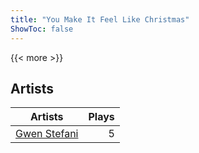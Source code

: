 ```yaml
---
title: "You Make It Feel Like Christmas"
ShowToc: false
---
```


{{< more >}}

## Artists
Artists | Plays 
----- | -----: 
[Gwen Stefani](/artists/gwen-stefani-36636) | 5


